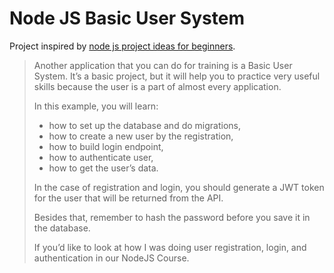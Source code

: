 # Node JS Basic User System

Project inspired by [node js project ideas for beginners][1].

>Another application that you can do for training is a Basic User System. It’s a basic project, but it will help you to practice very useful skills because the user is a part of almost every application. 
>
>In this example, you will learn:  
>- how to set up the database and do migrations,  
>- how to create a new user by the registration,  
>- how to build login endpoint,  
>- how to authenticate user,  
>- how to get the user’s data.
>
>In the case of registration and login, you should generate a JWT token for the user that will be returned from the API.
>
>Besides that, remember to hash the password before you save it in the database.
>
>If you’d like to look at how I was doing user registration, login, and authentication in our NodeJS Course.


[1]: https://www.blog.duomly.com/node-js-project-ideas-for-beginners/
